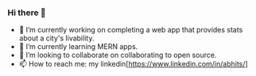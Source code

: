 ### Hi there 👋

- 🔭 I’m currently working on completing a web app that provides stats about a city's livability. 
- 🌱 I’m currently learning MERN apps. 
- 👯 I’m looking to collaborate on collaborating to open source. 
- 📫 How to reach me: my linkedin[https://www.linkedin.com/in/abhits/]
